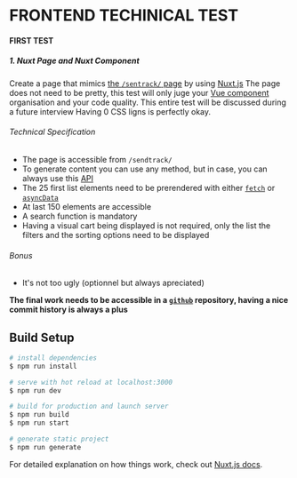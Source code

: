 # FRONTEND TECHINICAL TEST

#### FIRST TEST

##### 1. Nuxt Page and Nuxt Component

Create a page that mimics [the `/sentrack/` page](https://groover.co/band/sendtrack/) by using [Nuxt.js](https://nuxtjs.org/)
The page does not need to be pretty, this test will only juge your [Vue component](https://vuejs.org/v2/guide/components.html) organisation and your code quality. This entire test will be discussed during a future interview
Having 0 CSS ligns is perfectly okay.

###### Technical Specification

- The page is accessible from `/sendtrack/`
- To generate content you can use any method, but in case, you can always use this [API](https://pokeapi.co/)
- The 25 first list elements need to be prerendered with either [`fetch`](https://nuxtjs.org/api/pages-fetch/) or [`asyncData`](https://nuxtjs.org/api/)
- At last 150 elements are accessible
- A search function is mandatory
- Having a visual cart being displayed is not required, only the list the filters and the sorting options need to be displayed

###### Bonus

- It's not too ugly (optionnel but always apreciated)

**The final work needs to be accessible in a [`github`](https://github.com/) repository, having a nice commit history is always a plus**

## Build Setup

``` bash
# install dependencies
$ npm run install

# serve with hot reload at localhost:3000
$ npm run dev

# build for production and launch server
$ npm run build
$ npm run start

# generate static project
$ npm run generate
```

For detailed explanation on how things work, check out [Nuxt.js docs](https://nuxtjs.org).
